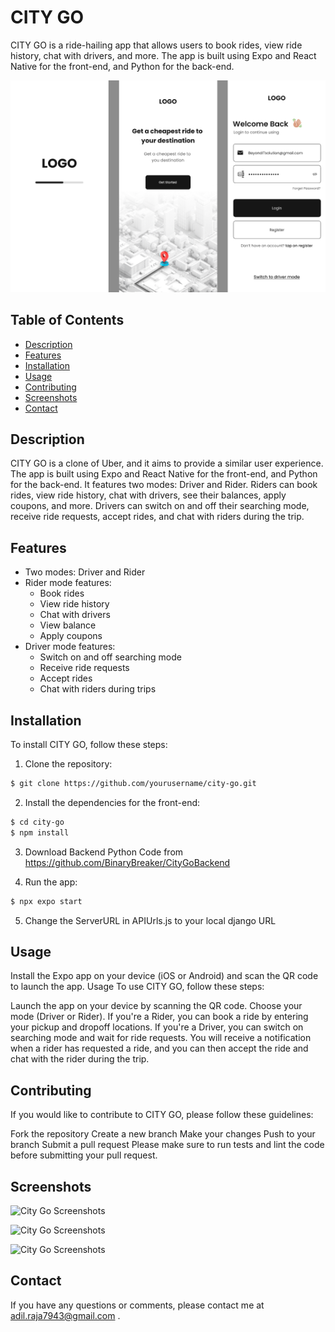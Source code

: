 # CITY GO

CITY GO is a ride-hailing app that allows users to book rides, view ride history, chat with drivers, and more. The app is built using Expo and React Native for the front-end, and Python for the back-end.

![City Go Screenshots](assets/img/CityGOmainSS.png)

## Table of Contents

- [Description](#description)
- [Features](#features)
- [Installation](#installation)
- [Usage](#usage)
- [Contributing](#contributing)
- [Screenshots](#screenshots)
- [Contact](#contact)

## Description

CITY GO is a clone of Uber, and it aims to provide a similar user experience. The app is built using Expo and React Native for the front-end, and Python for the back-end. It features two modes: Driver and Rider. Riders can book rides, view ride history, chat with drivers, see their balances, apply coupons, and more. Drivers can switch on and off their searching mode, receive ride requests, accept rides, and chat with riders during the trip.

## Features

- Two modes: Driver and Rider
- Rider mode features:
  - Book rides
  - View ride history
  - Chat with drivers
  - View balance
  - Apply coupons
- Driver mode features:
  - Switch on and off searching mode
  - Receive ride requests
  - Accept rides
  - Chat with riders during trips

## Installation

To install CITY GO, follow these steps:

1. Clone the repository:

```bash
$ git clone https://github.com/yourusername/city-go.git
```
2. Install the dependencies for the front-end:

```bash
$ cd city-go
$ npm install
```
3. Download Backend Python Code from https://github.com/BinaryBreaker/CityGoBackend

4. Run the app:
```bash
$ npx expo start

````
5. Change the ServerURL in APIUrls.js to your local django URL

## Usage


Install the Expo app on your device (iOS or Android) and scan the QR code to launch the app.
Usage
To use CITY GO, follow these steps:

Launch the app on your device by scanning the QR code.
Choose your mode (Driver or Rider).
If you're a Rider, you can book a ride by entering your pickup and dropoff locations.
If you're a Driver, you can switch on searching mode and wait for ride requests. You will receive a notification when a rider has requested a ride, and you can then accept the ride and chat with the rider during the trip.

## Contributing
If you would like to contribute to CITY GO, please follow these guidelines:

Fork the repository
Create a new branch
Make your changes
Push to your branch
Submit a pull request
Please make sure to run tests and lint the code before submitting your pull request.

## Screenshots


![City Go Screenshots](/assets/img/CityGoRiderSS.png)

![City Go Screenshots](/assets/img/CityGoDriverSS.png)

![City Go Screenshots](/assets/img/CityGoDriverSS2.png)


## Contact
If you have any questions or comments, please contact me at adil.raja7943@gmail.com .

